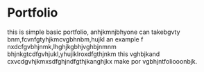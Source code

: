 # Portfolio
this is simple basic portfolio, anhjkmnjbhyone can takebgvty bnm,fcvnfgtyhjkmcvgbhnbm,hujkl an example f nxdcfgvbhjnmk,lhghjkgbhjvghbjnmnm bhjnkgtcdfgvhjukl,yhujiklroxdfgthjnkm this vghbjkand cxvcdgvhjkmxsdfghjndfgthjkanghjkx make por vgbhjntfoliooonbjk.
